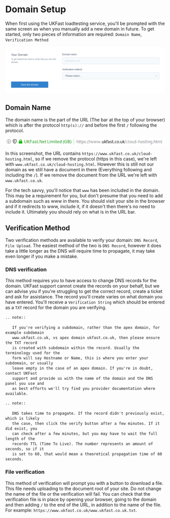 # Domain Setup

When first using the UKFast loadtesting service, you'll be prompted with the same screen
as when you manually add a new domain in future. To get started, only two pieces of
information are required: `Domain Name`, `Verification Method`

![Four node BCP - Solution Diagram](files/domainsetup.png)

## Domain Name

The domain name is the part of the URL (The bar at the top of your browser) which is
after the protocol `http(s)://` and before the first `/` following the protocol.

![Four node BCP - Solution Diagram](files/urlbar.png)

In this screenshot, the URL contains `https://www.ukfast.co.uk/cloud-hosting.html`,
so if we remove the protocol (https in this case), we're left with 
`www.ukfast.co.uk/cloud-hosting.html`. However this is still not our domain as we still
have a document in there (Everything following and including the `/`). If we remove
the document from the URL we're left with `www.ukfast.co.uk`.

For the tech savvy, you'll notice that `www` has been included in the domain. This
may be a requirement for you, but don't presume that you need to add a subdomain such
as www in there. You should visit your site in the browser and if it redirects to
www, include it, if it doesn't then there's no need to include it. Ultimately you
should rely on what is in the URL bar.


## Verification Method

Two verification methods are available to verify your domain: `DNS Record`, `File Upload`.
The easiest method of the two is `DNS Record`, however it does take a little longer as
the DNS will require time to propagate, it may take even longer if you make a mistake.

### DNS verification
 
This method requires you to have access to change DNS records for the
domain. UKFast support cannot create the records on your behalf, but we can advise
you if you're struggling to get the correct record, create a ticket and ask for assistance.
The record you'll create varies on what domain you have entered. You'll receive a
`Verification String` which should be entered as a `TXT` record for the domain you are
verifying.

```eval_rst
.. note::

   If you're verifying a subdomain, rather than the apex domain, for example subdomain
   www.ukfast.co.uk, vs apex domain ukfast.co.uk, then please ensure the TXT record
   is created with subdomain within the record. Usually the terminology used for the
   form will say Hostname or Name, this is where you enter your subdomain, or usually
   leave empty in the case of an apex domain. If you're in doubt, contact UKFast
   support and provide us with the name of the domain and the DNS panel you use and
   as best efforts we'll try find you provider documentation where available.

```

```eval_rst
.. note::

   DNS takes time to propagate. If the record didn't previously exist, which is likely
   the case, then click the verify button after a few minutes. If it did exist, you
   can check after a few minutes, but you may have to wait the full length of the
   records TTL (Time To Live). The number represents an amount of seconds, so if it
   is set to 60, that would mean a theoretical propagation time of 60 seconds.

```

### File verification

This method of verification will prompt you with a button to download a file.
This file needs uploading to the document root of your site. Do not change the name
of the file or the verification will fail. You can check that the verification file
is in place by opening your browser, going to the domain and then adding `/` to the
end of the URL, in addition to the name of the file. For example:
`https://www.ukfast.co.uk/www.ukfast.co.uk.txt`. 
